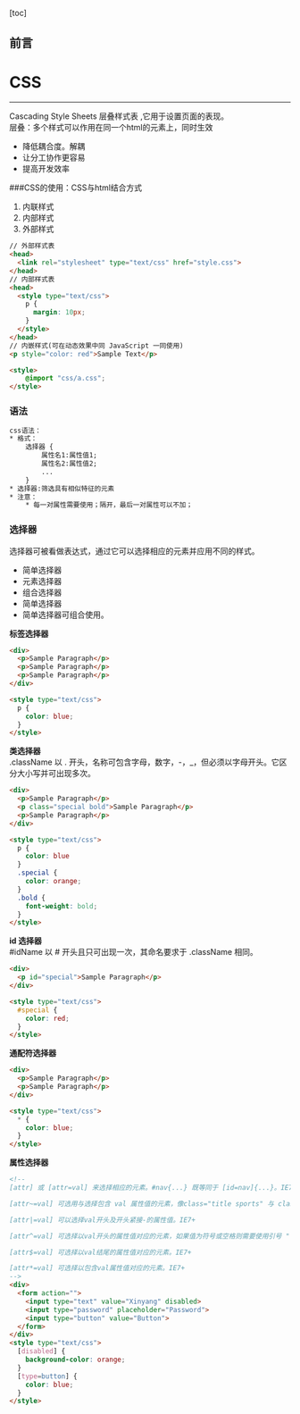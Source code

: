 
[toc]

## 前言


# CSS   
---
Cascading Style Sheets 层叠样式表 ,它用于设置页面的表现。  
层叠：多个样式可以作用在同一个html的元素上，同时生效
* 降低耦合度。解耦
* 让分工协作更容易
* 提高开发效率


###CSS的使用：CSS与html结合方式
1. 内联样式
2. 内部样式
3. 外部样式
```html
// 外部样式表
<head>
  <link rel="stylesheet" type="text/css" href="style.css">
</head>
// 内部样式表
<head>
  <style type="text/css">
    p {
      margin: 10px;
    }
  </style>
</head>
// 内嵌样式(可在动态效果中同 JavaScript 一同使用)
<p style="color: red">Sample Text</p>

<style>
    @import "css/a.css";
</style>
```
### 语法
```html
css语法：
* 格式：
    选择器 {
        属性名1:属性值1;
        属性名2:属性值2;
        ...
    }
* 选择器:筛选具有相似特征的元素
* 注意：
    * 每一对属性需要使用；隔开，最后一对属性可以不加；
```

### 选择器
选择器可被看做表达式，通过它可以选择相应的元素并应用不同的样式。
- 简单选择器
- 元素选择器
- 组合选择器
- 简单选择器
- 简单选择器可组合使用。

**标签选择器**
```html
<div>
  <p>Sample Paragraph</p>
  <p>Sample Paragraph</p>
  <p>Sample Paragraph</p>
</div>

<style type="text/css">
  p {
    color: blue;
  }
</style>
```
**类选择器**  
.className 以 . 开头，名称可包含字母，数字，-，_，但必须以字母开头。它区分大小写并可出现多次。
```html
<div>
  <p>Sample Paragraph</p>
  <p class="special bold">Sample Paragraph</p>
  <p>Sample Paragraph</p>
</div>

<style type="text/css">
  p {
    color: blue
  }
  .special {
    color: orange;
  }
  .bold {
    font-weight: bold;
  }
</style>
```
**id 选择器**    
 #idName 以 # 开头且只可出现一次，其命名要求于 .className 相同。
```html
<div>
  <p id="special">Sample Paragraph</p>
</div>

<style type="text/css">
  #special {
    color: red;
  }
</style>
```
**通配符选择器**
```html
<div>
  <p>Sample Paragraph</p>
  <p>Sample Paragraph</p>
</div>

<style type="text/css">
  * {
    color: blue;
  }
</style>
```
**属性选择器**
```html
<!--
[attr] 或 [attr=val] 来选择相应的元素。#nav{...} 既等同于 [id=nav]{...}。IE7+

[attr~=val] 可选用与选择包含 val 属性值的元素，像class="title sports" 与 class="sports"。.sports{...} 既等同于 [class~=sports]{...} IE7+

[attr|=val] 可以选择val开头及开头紧接-的属性值。IE7+

[attr^=val] 可选择以val开头的属性值对应的元素，如果值为符号或空格则需要使用引号 ""。IE7+

[attr$=val] 可选择以val结尾的属性值对应的元素。IE7+

[attr*=val] 可选择以包含val属性值对应的元素。IE7+
-->
<div>
  <form action="">
    <input type="text" value="Xinyang" disabled>
    <input type="password" placeholder="Password">
    <input type="button" value="Button">
  </form>
</div>
<style type="text/css">
  [disabled] {
    background-color: orange;
  }
  [type=button] {
    color: blue;
  }
</style>
```

